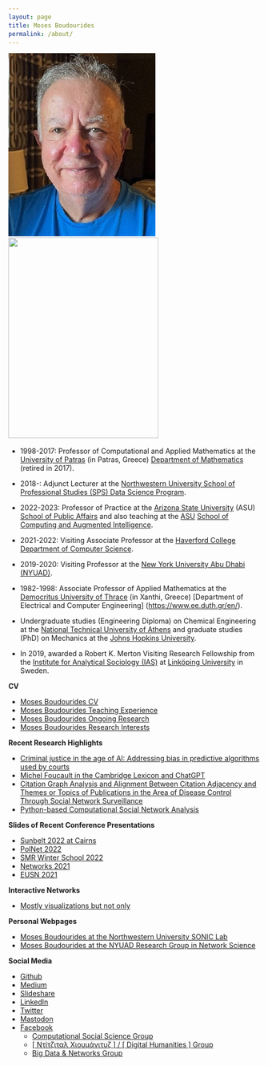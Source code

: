 ```yaml
---
layout: page
title: Moses Boudourides
permalink: /about/
---
```

![](images/MAB_Flagstaff_Sept2022small3.jpg)
<img src="images/MAB_Patrasso_April2024.HEIC" width="300" height="400">

* 1998-2017: Professor of Computational and Applied Mathematics at the [University of Patras](https://www.upatras.gr/en/) (in Patras, Greece) [Department of Mathematics](https://thalis.math.upatras.gr/~mboudour/) (retired in 2017).

* 2018-: Adjunct Lecturer at the [Northwestern University School of Professional Studies (SPS) Data Science Program](https://sps.northwestern.edu/masters/data-science/faculty.php).

* 2022-2023: Professor of Practice at the [Arizona State University](https://www.asu.edu/) (ASU) [School of Public Affairs](https://spa.asu.edu/) and also teaching at the [ASU](https://www.asu.edu/) [School of Computing and Augmented Intelligence](https://scai.engineering.asu.edu/).

* 2021-2022: Visiting Associate Professor at the [Haverford College](https://www.haverford.edu/) [Department of Computer Science](https://www.haverford.edu/computer-science). 

* 2019-2020: Visiting Professor at the [New York University Abu Dhabi (NYUAD)](https://nyuad.nyu.edu/en/). 

* 1982-1998: Associate Professor of Applied Mathematics at the [Democritus University of Thrace](https://duth.gr/en/Home) (in Xanthi, Greece) [Department of Electrical and Computer Engineering] (https://www.ee.duth.gr/en/). 

* Undergraduate studies (Engineering Diploma) on Chemical Engineering at the [National Technical University of Athens](https://www.ntua.gr/en/) and graduate studies (PhD) on Mechanics at the [Johns Hopkins University](https://www.jhu.edu/).

* In 2019, awarded a Robert K. Merton Visiting Research Fellowship from the [Institute for Analytical Sociology (IAS)](https://liu.se/en/organisation/liu/iei/ias) at [Linköping University](https://liu.se/en) in Sweden.

**CV**
* [Moses Boudourides CV](https://www.dropbox.com/scl/fi/fg6oyy78rgzom0dtfunpc/Boudourides_CV_Oct2023.pdf?rlkey=vgo8gj1cns6r5zji4vfypwjve&dl=0)
* [Moses Boudourides Teaching Experience](https://github.com/mboudour/var/blob/master/Teaching%26Research/Boudourides%20Teaching%20Experience.pdf)
* [Moses Boudourides Ongoing Research](https://github.com/mboudour/var/blob/master/Teaching%26Research/Boudourides_ongoing_research.pdf)
* [Moses Boudourides Research Interests](https://github.com/mboudour/var/blob/master/Teaching%26Research/Boudourides%20Research%20Interests.pdf)

**Recent Research Highlights**
* [Criminal justice in the age of AI: Addressing bias in predictive algorithms used by courts](https://github.com/mboudour/var/blob/master/Boudourides_etal_CrimeJusticeInTheAgeOfAI_Draft_15Nov2023.pdf)
* [Michel Foucault in the Cambridge Lexicon and ChatGPT](https://medium.com/@mosabou/michel-foucault-in-the-cambridge-lexicon-and-chatgpt-996bb09892e0)  <!-- * [Sunbelt 2023 Workshop: Data Collection and Network Analysis of Temporal Citation Data using the Dimensions research database](https://www.insna.org/data-collection-and-network-analysis-of-temporal-citation-data-using-the-dimensions-research-database) -->
* [Citation Graph Analysis and Alignment Between Citation Adjacency and Themes or Topics of Publications in the Area of Disease Control Through Social Network Surveillance](https://link.springer.com/content/pdf/10.1007/978-3-031-07869-9_5.pdf)
* [Python-based Computational Social Network Analysis](https://nbviewer.jupyter.org/github/mboudour/var/tree/master/CompSocialNetworkAnalysis/)

**Slides of Recent Conference Presentations**
* [Sunbelt 2022 at Cairns](https://github.com/mboudour/var/blob/master/Boudourides_Slides_ApiciusRecipes_Sunbelt2022.pdf)
* [PolNet 2022](https://github.com/mboudour/var/blob/master/Lobue%26Boudourides_PolNet2022_Slides.pdf)
* [SMR Winter School 2022](https://github.com/mboudour/var/blob/master/Boudourides_TriadicEffectsInSocialNetworks.pdf)
* [Networks 2021](https://drive.google.com/drive/folders/1mq4Oo3RG6FGPRMtESC-e9BiADypsTGUM?usp=sharing)
* [EUSN 2021](https://github.com/mboudour/var/blob/master/CNAG.pdf)

**Interactive Networks**
* [Mostly visualizations but not only](https://mboudour.github.io/var/index.html)

**Personal Webpages**
* [Moses Boudourides at the Northwestern University SONIC Lab](https://sonic.northwestern.edu/home/people/affiliated-faculty/moses-boudourides/)
* [Moses Boudourides at the NYUAD Research Group in Network Science](https://sites.google.com/nyu.edu/rgns/members)

**Social Media**
* [Github](https://github.com/mboudour)
* [Medium](https://medium.com/@mosabou)
* [Slideshare](https://www.slideshare.net/MosesBoudourides)
* [LinkedIn](https://www.linkedin.com/in/moses-boudourides-24aba121/)
* [Twitter](https://twitter.com/mosabou)
* [Mastodon](https://sciences.social/@mosabou)
* [Facebook](https://www.facebook.com/moses.boudourides)
  - [Computational Social Science Group](https://www.facebook.com/groups/523771471380181/)
  - [[ Ντίτζιταλ Χιουμάνιτυζ ] / [ Digital Humanities ] Group](https://www.facebook.com/groups/1960653647501516/)
  - [Big Data & Networks Group](https://www.facebook.com/groups/925927650775110/)  <!-- - [Python programming Group](https://www.facebook.com/groups/452410538247509/) -->
